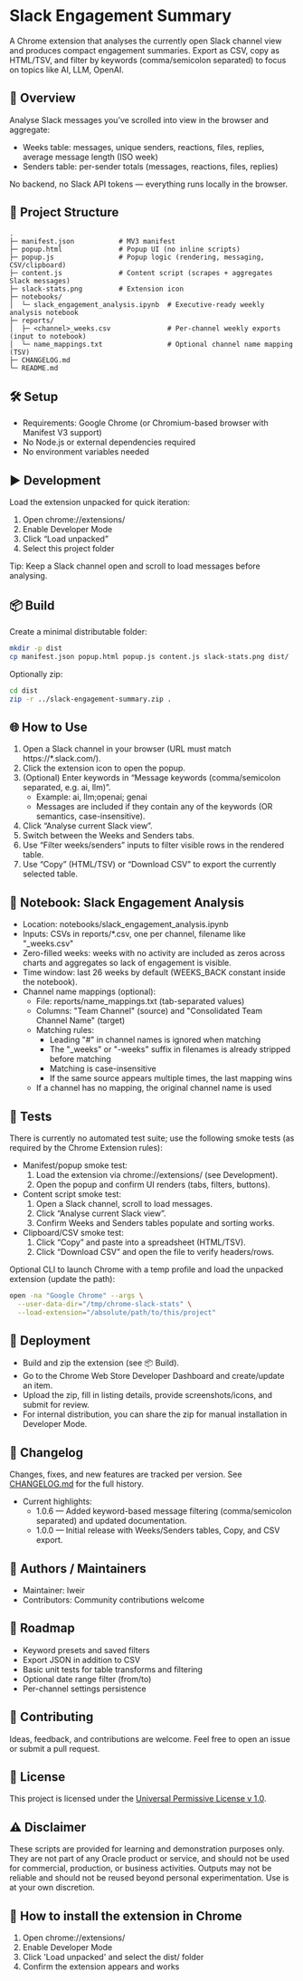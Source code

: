 # Slack Engagement Summary

A Chrome extension that analyses the currently open Slack channel view and produces compact engagement summaries. Export as CSV, copy as HTML/TSV, and filter by keywords (comma/semicolon separated) to focus on topics like AI, LLM, OpenAI.

## 📖 Overview
Analyse Slack messages you’ve scrolled into view in the browser and aggregate:
- Weeks table: messages, unique senders, reactions, files, replies, average message length (ISO week)
- Senders table: per-sender totals (messages, reactions, files, replies)

No backend, no Slack API tokens — everything runs locally in the browser.

## 📂 Project Structure
```
.
├─ manifest.json           # MV3 manifest
├─ popup.html              # Popup UI (no inline scripts)
├─ popup.js                # Popup logic (rendering, messaging, CSV/clipboard)
├─ content.js              # Content script (scrapes + aggregates Slack messages)
├─ slack-stats.png         # Extension icon
├─ notebooks/
│  └─ slack_engagement_analysis.ipynb  # Executive-ready weekly analysis notebook
├─ reports/
│  ├─ <channel>_weeks.csv              # Per-channel weekly exports (input to notebook)
│  └─ name_mappings.txt                # Optional channel name mapping (TSV)
├─ CHANGELOG.md
└─ README.md
```

## 🛠️ Setup
- Requirements: Google Chrome (or Chromium-based browser with Manifest V3 support)
- No Node.js or external dependencies required
- No environment variables needed

## ▶️ Development
Load the extension unpacked for quick iteration:
1. Open chrome://extensions/
2. Enable Developer Mode
3. Click “Load unpacked”
4. Select this project folder

Tip: Keep a Slack channel open and scroll to load messages before analysing.

## 📦 Build
Create a minimal distributable folder:
```bash
mkdir -p dist
cp manifest.json popup.html popup.js content.js slack-stats.png dist/
```
Optionally zip:
```bash
cd dist
zip -r ../slack-engagement-summary.zip .
```

## 🌐 How to Use
1. Open a Slack channel in your browser (URL must match https://*.slack.com/).
2. Click the extension icon to open the popup.
3. (Optional) Enter keywords in “Message keywords (comma/semicolon separated, e.g. ai, llm)”.
   - Example: ai, llm;openai; genai
   - Messages are included if they contain any of the keywords (OR semantics, case-insensitive).
4. Click “Analyse current Slack view”.
5. Switch between the Weeks and Senders tabs.
6. Use “Filter weeks/senders” inputs to filter visible rows in the rendered table.
7. Use “Copy” (HTML/TSV) or “Download CSV” to export the currently selected table.

## 📓 Notebook: Slack Engagement Analysis
- Location: notebooks/slack_engagement_analysis.ipynb
- Inputs: CSVs in reports/*.csv, one per channel, filename like "<channel>_weeks.csv"
- Zero-filled weeks: weeks with no activity are included as zeros across charts and aggregates so lack of engagement is visible.
- Time window: last 26 weeks by default (WEEKS_BACK constant inside the notebook).
- Channel name mappings (optional):
  - File: reports/name_mappings.txt (tab-separated values)
  - Columns: "Team Channel" (source) and "Consolidated Team Channel Name" (target)
  - Matching rules:
    - Leading "#" in channel names is ignored when matching
    - The "_weeks" or "-weeks" suffix in filenames is already stripped before matching
    - Matching is case-insensitive
    - If the same source appears multiple times, the last mapping wins
  - If a channel has no mapping, the original channel name is used

## 🧪 Tests
There is currently no automated test suite; use the following smoke tests (as required by the Chrome Extension rules):
- Manifest/popup smoke test:
  1. Load the extension via chrome://extensions/ (see Development).
  2. Open the popup and confirm UI renders (tabs, filters, buttons).
- Content script smoke test:
  1. Open a Slack channel, scroll to load messages.
  2. Click “Analyse current Slack view”.
  3. Confirm Weeks and Senders tables populate and sorting works.
- Clipboard/CSV smoke test:
  1. Click “Copy” and paste into a spreadsheet (HTML/TSV).
  2. Click “Download CSV” and open the file to verify headers/rows.

Optional CLI to launch Chrome with a temp profile and load the unpacked extension (update the path):
```bash
open -na "Google Chrome" --args \
  --user-data-dir="/tmp/chrome-slack-stats" \
  --load-extension="/absolute/path/to/this/project"
```

## 🚀 Deployment
- Build and zip the extension (see 📦 Build).
- Go to the Chrome Web Store Developer Dashboard and create/update an item.
- Upload the zip, fill in listing details, provide screenshots/icons, and submit for review.
- For internal distribution, you can share the zip for manual installation in Developer Mode.

## 📝 Changelog
Changes, fixes, and new features are tracked per version. See [CHANGELOG.md](CHANGELOG.md) for the full history.

- Current highlights:
  - 1.0.6 — Added keyword-based message filtering (comma/semicolon separated) and updated documentation.
  - 1.0.0 — Initial release with Weeks/Senders tables, Copy, and CSV export.

## 👥 Authors / Maintainers
- Maintainer: lweir
- Contributors: Community contributions welcome

## 📌 Roadmap
- Keyword presets and saved filters
- Export JSON in addition to CSV
- Basic unit tests for table transforms and filtering
- Optional date range filter (from/to)
- Per-channel settings persistence

## 🤝 Contributing
Ideas, feedback, and contributions are welcome. Feel free to open an issue or submit a pull request.

## 📜 License
This project is licensed under the [Universal Permissive License v 1.0](https://oss.oracle.com/licenses/upl).

## ⚠️ Disclaimer
These scripts are provided for learning and demonstration purposes only. They are not part of any Oracle product or service, and should not be used for commercial, production, or business activities. Outputs may not be reliable and should not be reused beyond personal experimentation. Use is at your own discretion.

## 🧩 How to install the extension in Chrome
1. Open chrome://extensions/
2. Enable Developer Mode
3. Click 'Load unpacked' and select the dist/ folder
4. Confirm the extension appears and works
